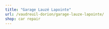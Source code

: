 ```yaml
---
title: "Garage Lauzé Lapointe"
url: /vaudreuil-dorion/garage-lauze-lapointe/
shop: car repair
---
```

